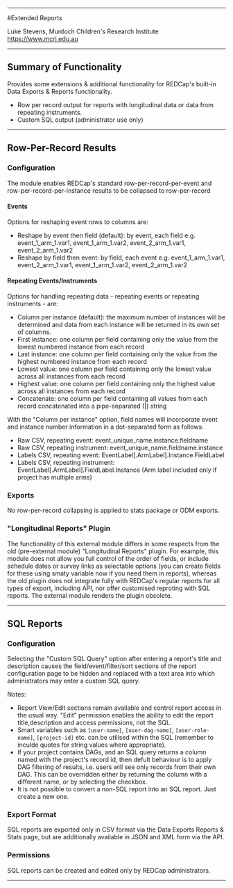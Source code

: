 ********************************************************************************
#Extended Reports

Luke Stevens, Murdoch Children's Research Institute https://www.mcri.edu.au

********************************************************************************
## Summary of Functionality

Provides some extensions & additional functionality for REDCap's built-in Data Exports & Reports functionality.
- Row per record output for reports with longitudinal data or data from repeating instruments.
- Custom SQL output (administrator use only)

********************************************************************************
## Row-Per-Record Results
### Configuration
The module enables REDCap's standard row-per-record-per-event and row-per-record-per-instance results to be collapsed to row-per-record

#### Events
Options for reshaping event rows to columns are:
* Reshape by event then field (default): by event, each field e.g. event_1_arm_1.var1, event_1_arm_1.var2, event_2_arm_1.var1, event_2_arm_1.var2
* Reshape by field then event: by field, each event e.g. event_1_arm_1.var1, event_2_arm_1.var1, event_1_arm_1.var2, event_2_arm_1.var2 

#### Repeating Events/Instruments
Options for handling repeating data - repeating events or repeating instruments - are:
* Column per instance (default): the maximum number of instances will be determined and data from each instance will be returned in its own set of columns.
* First instance: one column per field containing only the value from the lowest numbered instance from each record 
* Last instance: one column per field containing only the value from the highest numbered instance from each record 
* Lowest value: one column per field containing only the lowest value across all instances from each record 
* Highest value: one column per field containing only the highest value across all instances from each record 
* Concatenate: one column per field containing all values from each record concatenated into a pipe-separated (|) string 

With the "Column per instance" option, field names will incorporate event and instance number information in a dot-separated form as follows:
* Raw CSV, repeating event: event_unique_name.instance.fieldname
* Raw CSV, repeating instrument: event_unique_name.fieldname.instance
* Labels CSV, repeating event: EventLabel\[.ArmLabel\].Instance.FieldLabel
* Labels CSV, repeating instrument: EventLabel\[.ArmLabel\].FieldLabel.Instance
(Arm label included only if project has multiple arms)

### Exports
No row-per-record collapsing is applied to stats package or ODM exports.

### "Longitudinal Reports" Plugin
The functionality of this external module differs in some respects from the old (pre-external module) "Longitudinal Reports" plugin. For example, this module does not allow you full control of the order of fields, or include schedule dates or survey links as selectable options (you can create fields for these using smaty variable now if you need them in reports), whereas the old plugin does not integrate fully with REDCap's regular reports for all types of export, including API, nor offer customised reproting with SQL reports. The external module renders the plugin obsolete.

********************************************************************************
## SQL Reports 
### Configuration
Selecting the "Custom SQL Query" option after entering a report's title and description causes the field/event/filter/sort sections of the report configuration page to be hidden and replaced with a text area into which administrators may enter a custom SQL query.

Notes:
* Report View/Edit sections remain available and control report access in the usual way. "Edit" permission enables the ability to edit the report title,description and access permissions, not the SQL.
* Smart variables such as `[user-name]`, `[user-dag-name]`, `[user-role-name]`, `[project-id]` etc. can be utilised within the SQL (remember to inculde quotes for string values where appropriate).
* If your project contains DAGs, and an SQL query returns a column named with the project's record id, then defult behaviour is to apply DAG filtering of results, i.e. users will see only records from their own DAG. This can be overridden either by returning the column with a different name, or by selecting the checkbox.
* It is not possible to convert a non-SQL report into an SQL report. Just create a new one.

### Export Format
SQL reports are exported only in CSV format via the Data Exports Reports & Stats page, but are additionally available in JSON and XML form via the API.

### Permissions 
SQL reports can be created and edited only by REDCap administrators.
********************************************************************************
